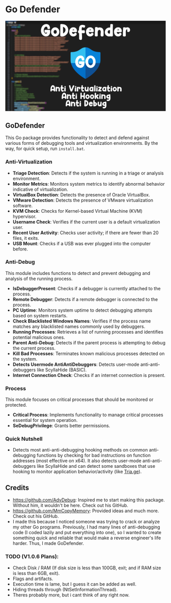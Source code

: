 # Go Defender

![Go Defender](GoDefenderLogo.png)

## GoDefender

This Go package provides functionality to detect and defend against various forms of debugging tools and virtualization environments.
By the way, for quick setup, run `install.bat`.

### Anti-Virtualization

- **Triage Detection**: Detects if the system is running in a triage or analysis environment.
- **Monitor Metrics**: Monitors system metrics to identify abnormal behavior indicative of virtualization.
- **VirtualBox Detection**: Detects the presence of Oracle VirtualBox.
- **VMware Detection**: Detects the presence of VMware virtualization software.
- **KVM Check**: Checks for Kernel-based Virtual Machine (KVM) hypervisor.
- **Username Check**: Verifies if the current user is a default virtualization user.
- **Recent User Activity**: Checks user activity; if there are fewer than 20 files, it exits.
- **USB Mount**: Checks if a USB was ever plugged into the computer before.

### Anti-Debug

This module includes functions to detect and prevent debugging and analysis of the running process.

- **IsDebuggerPresent**: Checks if a debugger is currently attached to the process.
- **Remote Debugger**: Detects if a remote debugger is connected to the process.
- **PC Uptime**: Monitors system uptime to detect debugging attempts based on system restarts.
- **Check Blacklisted Windows Names**: Verifies if the process name matches any blacklisted names commonly used by debuggers.
- **Running Processes**: Retrieves a list of running processes and identifies potential malicious ones.
- **Parent Anti-Debug**: Detects if the parent process is attempting to debug the current process.
- **Kill Bad Processes**: Terminates known malicious processes detected on the system.
- **Detects Usermode AntiAntiDebuggers**: Detects user-mode anti-anti-debuggers like ScyllaHide (BASIC).
- **Internet Connection Check**: Checks if an internet connection is present.

### Process

This module focuses on critical processes that should be monitored or protected.

- **Critical Process**: Implements functionality to manage critical processes essential for system operation.
- **SeDebugPrivilege**: Grants better permissions.


### Quick Nutshell

- Detects most anti-anti-debugging hooking methods on common anti-debugging functions by checking for bad instructions on function addresses (most effective on x64). It also detects user-mode anti-anti-debuggers like ScyllaHide and can detect some sandboxes that use hooking to monitor application behavior/activity (like [Tria.ge](https://tria.ge/)).

## Credits

- https://github.com/AdvDebug: Inspired me to start making this package. Without him, it wouldn't be here. Check out his GitHub.
- https://github.com/MmCopyMemory: Provided ideas and much more. Check out his GitHub.
- I made this because I noticed someone was trying to crack or analyze my other Go programs. Previously, I had many lines of anti-debugging code (I coded lazily and put everything into one), so I wanted to create something quick and reliable that would make a reverse engineer's life harder. Thus, I made GoDefender.


### TODO (V1.0.6 Plans):
- Check Disk / RAM (If disk size is less than 100GB, exit; and if RAM size is less than 6GB, exit).
- Flags and artifacts.
- Execution time is lame, but I guess it can be added as well.
- Hiding threads through (NtSetInformationThread).
- Theres probably more, but i cant think of any right now.